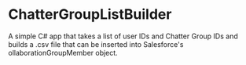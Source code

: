 # ChatterGroupListBuilder
A simple C# app that takes a list of user IDs and Chatter Group IDs and builds a .csv file that can be inserted into Salesforce's ollaborationGroupMember object.

